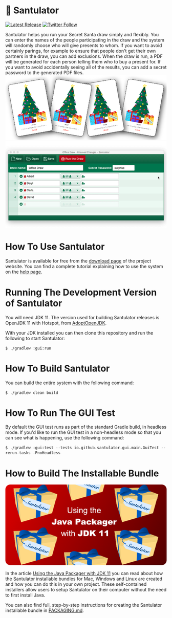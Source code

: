 # 🎁 Santulator

[![Latest Release](https://img.shields.io/github/release/Santulator/Santulator.svg)](https://github.com/Santulator/Santulator/releases/latest)
[![Twitter Follow](https://img.shields.io/twitter/follow/vocabhunterapp.svg?style=social&label=Follow)](https://twitter.com/vocabhunterapp)

Santulator helps you run your Secret Santa draw simply and flexibly.  You can enter the names of the people participating in the draw and the system will randomly choose who will give presents to whom.  If you want to avoid certainly parings, for example to ensure that people don't get their own partners in the draw, you can add exclusions.  When the draw is run, a PDF will be generated for each person telling them who to buy a present for.  If you want to avoid accidentally seeing all of the results, you can add a secret password to the generated PDF files.
[![Santulator draw selection](/assets/Santulator-Draw-Selection-Cards-1.png)](https://santulator.github.io/)
[![Santulator in action](/assets/Santulator-Draw-Wizard-1.gif)](https://santulator.github.io/)

# How To Use Santulator

Santulator is available for free from the [download page](https://santulator.github.io/download/) of the project website.  You can find a complete tutorial explaining how to use the system on the [help page](https://santulator.github.io/help/).

# Running The Development Version of Santulator

You will need JDK 11.  The version used for building Santulator releases is OpenJDK 11 with Hotspot, from [AdoptOpenJDK](https://adoptopenjdk.net/).

With your JDK installed you can then clone this repository and run the following to start Santulator:
~~~
$ ./gradlew :gui:run
~~~

# How To Build Santulator

You can build the entire system with the following command:
~~~
$ ./gradlew clean build
~~~

# How To Run The GUI Test

By default the GUI test runs as part of the standard Gradle build, in headless mode.  If you'd like to run the GUI test in a non-headless mode so that you can see what is happening, use the following command:
~~~
$ ./gradlew :gui:test --tests io.github.santulator.gui.main.GuiTest --rerun-tasks -PnoHeadless
~~~

# How to Build The Installable Bundle

[![Using the Java Packager with JDK 11](/assets/Using-The-Java-Packager-With-JDK-11.png)][Using the Java Packager with JDK 11]

In the article [Using the Java Packager with JDK 11] you can read about how the Santulator installable bundles for Mac, Windows and Linux are created and how you can do this in your own project.  These self-contained installers allow users to setup Santulator on their computer without the need to first install Java.

You can also find full, step-by-step instructions for creating the Santulator installable bundle in [PACKAGING.md](package/PACKAGING.md).

[Using the Java Packager with JDK 11]:https://medium.com/@adam_carroll/java-packager-with-jdk11-31b3d620f4a8
